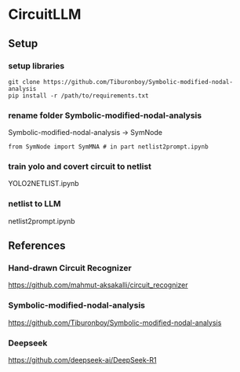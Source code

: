 # CircuitLLM
## Setup
### setup libraries
```
git clone https://github.com/Tiburonboy/Symbolic-modified-nodal-analysis
pip install -r /path/to/requirements.txt
```
### rename folder Symbolic-modified-nodal-analysis
Symbolic-modified-nodal-analysis -> SymNode
```
from SymNode import SymMNA # in part netlist2prompt.ipynb
```
### train yolo and covert circuit to netlist
YOLO2NETLIST.ipynb
### netlist to LLM
netlist2prompt.ipynb

## References
### Hand-drawn Circuit Recognizer
https://github.com/mahmut-aksakalli/circuit_recognizer

### Symbolic-modified-nodal-analysis
https://github.com/Tiburonboy/Symbolic-modified-nodal-analysis

### Deepseek
https://github.com/deepseek-ai/DeepSeek-R1
